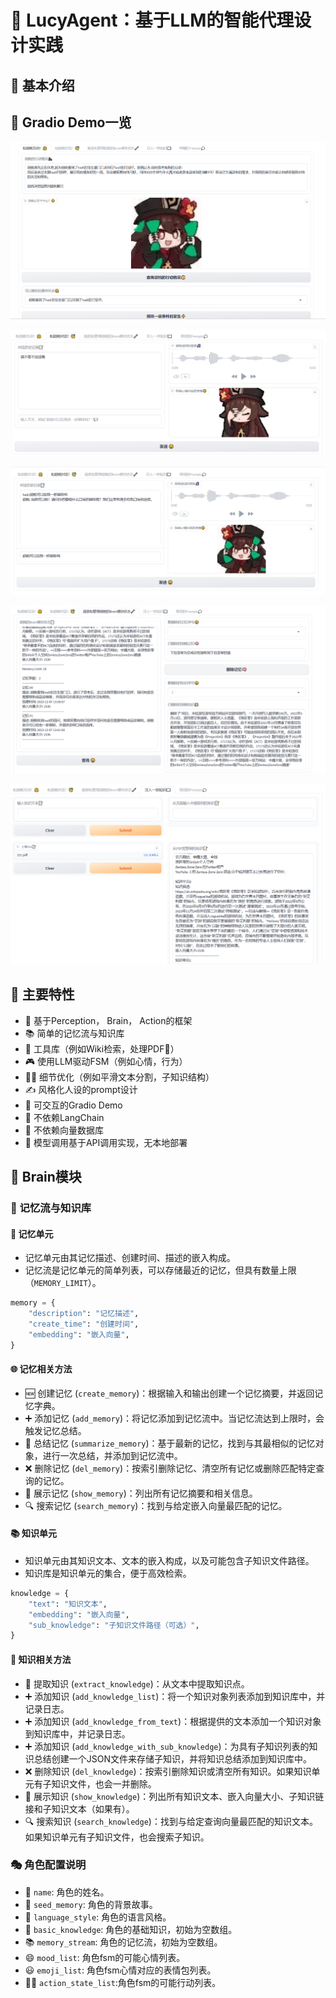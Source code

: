 # 🤖 LucyAgent：基于LLM的智能代理设计实践

## 🎉 基本介绍

## 💬 Gradio Demo一览

![示例图片](./markdown/interact.png)

![示例图片](./markdown/talk_empty.png)

![示例图片](./markdown/talk.png)

![示例图片](./markdown/manage.png)

![示例图片](./markdown/knowledge.png)

## 🌟 主要特性
- 🧠 基于Perception， Brain， Action的框架
- 📚 简单的记忆流与知识库
- 🔧 工具库（例如Wiki检索，处理PDF📝）
- 🎮 使用LLM驱动FSM（例如心情，行为）
- 👩‍🔧 细节优化（例如平滑文本分割，子知识结构）
- ✍️ 风格化人设的prompt设计
- 🎨 可交互的Gradio Demo
- 🚫 不依赖LangChain
- 🚫 不依赖向量数据库
- 🚫 模型调用基于API调用实现，无本地部署

## 🧠 Brain模块

### 📝 记忆流与知识库

#### 🧩 记忆单元
- 记忆单元由其记忆描述、创建时间、描述的嵌入构成。
- 记忆流是记忆单元的简单列表，可以存储最近的记忆，但具有数量上限（`MEMORY_LIMIT`）。

```python
memory = {
    "description": "记忆描述",
    "create_time": "创建时间",
    "embedding": "嵌入向量",
}
```

#### 🌐 记忆相关方法
- 🆕 创建记忆 (`create_memory`)：根据输入和输出创建一个记忆摘要，并返回记忆字典。
- ➕ 添加记忆 (`add_memory`)：将记忆添加到记忆流中。当记忆流达到上限时，会触发记忆总结。
- 📝 总结记忆 (`summarize_memory`)：基于最新的记忆，找到与其最相似的记忆对象，进行一次总结，并添加到记忆流中。
- ❌ 删除记忆 (`del_memory`)：按索引删除记忆、清空所有记忆或删除匹配特定查询的记忆。
- 👀 展示记忆 (`show_memory`)：列出所有记忆摘要和相关信息。
- 🔍 搜索记忆 (`search_memory`)：找到与给定嵌入向量最匹配的记忆。

#### 📚 知识单元
- 知识单元由其知识文本、文本的嵌入构成，以及可能包含子知识文件路径。
- 知识库是知识单元的集合，便于高效检索。

```python
knowledge = {
    "text": "知识文本",
    "embedding": "嵌入向量",
    "sub_knowledge": "子知识文件路径（可选）",
}
```

#### 📖 知识相关方法
- 🧠 提取知识 (`extract_knowledge`)：从文本中提取知识点。
- ➕ 添加知识 (`add_knowledge_list`)：将一个知识对象列表添加到知识库中，并记录日志。
- ➕ 添加知识 (`add_knowledge_from_text`)：根据提供的文本添加一个知识对象到知识库中，并记录日志。
- ➕ 添加知识 (`add_knowledge_with_sub_knowledge`)：为具有子知识列表的知识总结创建一个JSON文件来存储子知识，并将知识总结添加到知识库中。
- ❌ 删除知识 (`del_knowledge`)：按索引删除知识或清空所有知识。如果知识单元有子知识文件，也会一并删除。
- 👀 展示知识 (`show_knowledge`)：列出所有知识文本、嵌入向量大小、子知识链接和子知识文本（如果有）。
- 🔍 搜索知识 (`search_knowledge`)：找到与给定查询向量最匹配的知识文本。如果知识单元有子知识文件，也会搜索子知识。

### 🎭 角色配置说明

- 📛 `name`: 角色的姓名。
- 🌱 `seed_memory`: 角色的背景故事。
- 💬 `language_style`: 角色的语言风格。
- 🧠 `basic_knowledge`: 角色的基础知识，初始为空数组。
- 📚 `memory_stream`: 角色的记忆流，初始为空数组。
- 😄 `mood_list`: 角色fsm的可能心情列表。
- 😃 `emoji_list`: 角色fsm心情对应的表情包列表。
- 🕵️‍♀️ `action_state_list`:角色fsm的可能行动列表。

